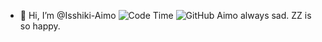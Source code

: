 - 👋 Hi, I’m @Isshiki-Aimo
![Code Time](https://img.shields.io/endpoint?style=social&url=https://codetime-api.datreks.com/badge/3389?logoColor=dark%26project=%26recentMS=0%26showProject=true)
![GitHub](https://img.shields.io/github/followers/isshiki-aimo?style=social&label=Follow&logo=github)
Aimo always sad.
ZZ is so happy.
<!---
Isshiki-Aimo/Isshiki-Aimo is a ✨ special ✨ repository because its `README.md` (this file) appears on your GitHub profile.
You can click the Preview link to take a look at your changes.
--->
